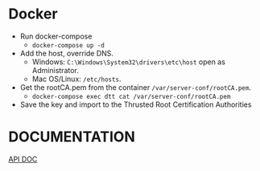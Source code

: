 # Docker
* Run docker-compose
  * `docker-compose up -d`
* Add the host, override DNS.
  * Windows: `C:\Windows\System32\drivers\etc\host` open as Administrator.
  * Mac OS/Linux: `/etc/hosts`.
* Get the rootCA.pem from the container `/var/server-conf/rootCA.pem`.
  * `docker-compose exec dtt cat /var/server-conf/rootCA.pem`
* Save the key and import to the Thrusted Root Certification Authorities

# DOCUMENTATION
[API DOC](https://documenter.getpostman.com/view/9519887/TVsoGq5R#c3134db1-408d-4a8e-9a72-a4bf662d1380)